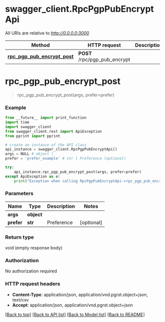 # swagger_client.RpcPgpPubEncryptApi

All URIs are relative to *http://0.0.0.0:3000*

Method | HTTP request | Description
------------- | ------------- | -------------
[**rpc_pgp_pub_encrypt_post**](RpcPgpPubEncryptApi.md#rpc_pgp_pub_encrypt_post) | **POST** /rpc/pgp_pub_encrypt | 


# **rpc_pgp_pub_encrypt_post**
> rpc_pgp_pub_encrypt_post(args, prefer=prefer)



### Example
```python
from __future__ import print_function
import time
import swagger_client
from swagger_client.rest import ApiException
from pprint import pprint

# create an instance of the API class
api_instance = swagger_client.RpcPgpPubEncryptApi()
args = NULL # object | 
prefer = 'prefer_example' # str | Preference (optional)

try:
    api_instance.rpc_pgp_pub_encrypt_post(args, prefer=prefer)
except ApiException as e:
    print("Exception when calling RpcPgpPubEncryptApi->rpc_pgp_pub_encrypt_post: %s\n" % e)
```

### Parameters

Name | Type | Description  | Notes
------------- | ------------- | ------------- | -------------
 **args** | **object**|  | 
 **prefer** | **str**| Preference | [optional] 

### Return type

void (empty response body)

### Authorization

No authorization required

### HTTP request headers

 - **Content-Type**: application/json, application/vnd.pgrst.object+json, text/csv
 - **Accept**: application/json, application/vnd.pgrst.object+json

[[Back to top]](#) [[Back to API list]](../README.md#documentation-for-api-endpoints) [[Back to Model list]](../README.md#documentation-for-models) [[Back to README]](../README.md)


